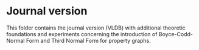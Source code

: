 # Journal version

This folder contains the journal version (VLDB) with additional theoretic foundations and experiments concerning the introduction of Boyce-Codd-Normal Form and Third Normal Form for property graphs.
